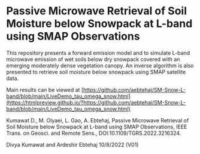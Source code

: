 # Passive Microwave Retrieval of Soil Moisture below Snowpack at L-band using SMAP Observations

This repository presents a forward emission model and to simulate L-band microwave emission of wet soils below dry snowpack covered with an emerging moderately dense vegetation canopy. An inverse algorithm is also presented to retrieve soil moisture below snowpack using SMAP satellite data. 

Main results can be viewed at [https://github.com/aebtehaj/SM-Snow-L-band/blob/main/LiveDemo_tau_omega_snow.html](https://htmlpreview.github.io/?https://github.com/aebtehaj/SM-Snow-L-band/blob/main/LiveDemo_tau_omega_snow.html)

Kumawat D., M. Olyaei, L. Gao, A. Ebtehaj, Passive Microwave Retrieval of Soil Moisture below Snowpack at L-band using SMAP Observations, IEEE Trans. on Geosci. and Remote Sens., DOI:10.1109/TGRS.2022.3216324. 

Divya Kumawat and Ardeshir Ebtehaj 10/8/2022 (V01)
